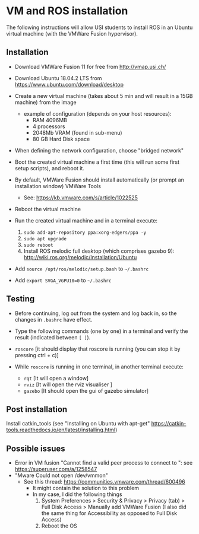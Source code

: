 # VM and ROS installation

The following instructions will allow USI students to install ROS in an Ubuntu virtual machine (with the VMWare Fusion hypervisor).

## Installation

- Download VMWare Fusion 11 for free from http://vmap.usi.ch/
- Download Ubuntu 18.04.2 LTS from https://www.ubuntu.com/download/desktop
- Create a new virtual machine (takes about 5 min and will result in a 15GB machine) from the image
    - example of configuration (depends on your host resources):
        - RAM 4096MB
        - 4 processors
        - 2048Mb VRAM (found in sub-menu)
        - 80 GB Hard Disk space
- When defining the network configuration, choose "bridged network" 
- Boot the created virtual machine a first time (this will run some first setup scripts), and reboot it.

- By default, VMWare Fusion should install automatically (or prompt an installation window) VMWare Tools 
    - See: https://kb.vmware.com/s/article/1022525

- Reboot the virtual machine 
- Run the created virtual machine and in a terminal execute:
    1. `sudo add-apt-repository ppa:xorg-edgers/ppa -y`
    2. `sudo apt upgrade`
    3. `sudo reboot`
    4. Install ROS melodic full desktop (which comprises gazebo 9): http://wiki.ros.org/melodic/Installation/Ubuntu

- Add `source /opt/ros/melodic/setup.bash` to  `~/.bashrc`
- Add `export SVGA_VGPU10=0` to `~/.bashrc`

## Testing

- Before continuing, log out from the system and log back in, so the changes in `.bashrc` have effect.
- Type the following commands (one by one) in a terminal and verify the result (indicated between `[ ]`).

- `roscore` [it should display that roscore is running (you can stop it by pressing ctrl + c)]
- While `roscore` is running in one terminal, in another terminal execute:
    - `rqt` [It will open a window]
    - `rviz` [It will open the rviz visualiser ]
    - `gazebo` [It should open the gui of gazebo simulator]

## Post installation

Install catkin_tools (see "Installing on Ubuntu with apt-get" https://catkin-tools.readthedocs.io/en/latest/installing.html)

## Possible issues

- Error in VM fusion "Cannot find a valid peer process to connect to ": see https://superuser.com/a/1258547
- "Mware Could not open /dev/vmmon"
    - See this thread: https://communities.vmware.com/thread/600496
        - It might contain the solution to this problem
        - In my case, I did the following things
            1. System Preferences > Security & Privacy > Privacy (tab) > Full Disk Access > Manually add VMWare Fusion (I also did the same thing for Accessibility as opposed to Full Disk Access)
            2. Reboot the OS